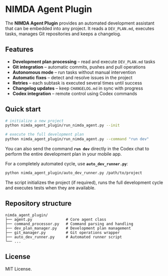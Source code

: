 # NIMDA Agent Plugin

The **NIMDA Agent Plugin** provides an automated development assistant that can be embedded into any project. It reads a `DEV_PLAN.md`, executes tasks, manages Git repositories and keeps a changelog.

## Features

- **Development plan processing** – read and execute `DEV_PLAN.md` tasks
- **Git integration** – automatic commits, pushes and pull operations
- **Autonomous mode** – run tasks without manual intervention
- **Automatic fixes** – detect and resolve issues in the project
- **Retries** – each subtask is executed several times until success
- **Changelog updates** – keep `CHANGELOG.md` in sync with progress
- **Codex integration** – remote control using Codex commands

## Quick start

```bash
# initialize a new project
python nimda_agent_plugin/run_nimda_agent.py --init

# execute the full development plan
python nimda_agent_plugin/run_nimda_agent.py --command "run dev"
```

You can also send the command **`run dev`** directly in the Codex chat to
perform the entire development plan in your mobile app.

For a completely automated cycle, use **`auto_dev_runner.py`**:

```bash
python nimda_agent_plugin/auto_dev_runner.py /path/to/project
```

The script initializes the project (if required), runs the full development cycle and executes tests when they are available.

## Repository structure

```
nimda_agent_plugin/
├── agent.py               # Core agent class
├── command_processor.py   # Command parsing and handling
├── dev_plan_manager.py    # Development plan management
├── git_manager.py         # Git operations wrapper
├── auto_dev_runner.py     # Automated runner script
└── ...
```

## License

MIT License.

